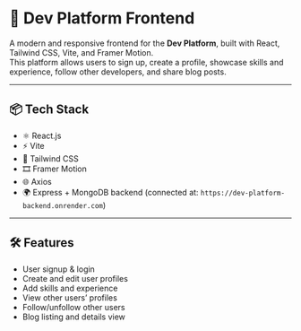 # 🚀 Dev Platform Frontend

A modern and responsive frontend for the **Dev Platform**, built with React, Tailwind CSS, Vite, and Framer Motion.  
This platform allows users to sign up, create a profile, showcase skills and experience, follow other developers, and share blog posts.

---

## 📦 Tech Stack

- ⚛️ React.js
- ⚡ Vite
- 💨 Tailwind CSS
- 🎞️ Framer Motion
- 🌐 Axios
- 🌍 Express + MongoDB backend (connected at: `https://dev-platform-backend.onrender.com`)

---

## 🛠️ Features

- User signup & login
- Create and edit user profiles
- Add skills and experience
- View other users’ profiles
- Follow/unfollow other users
- Blog listing and details view
